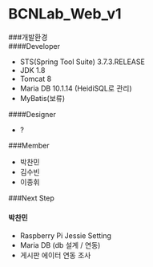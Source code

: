 # BCNLab_Web_v1  

###개발환경  
####Developer
- STS(Spring Tool Suite) 3.7.3.RELEASE
- JDK 1.8
- Tomcat 8
- Maria DB 10.1.14 (HeidiSQL로 관리)
- MyBatis(보류)

####Designer  
- ?

###Member  
- 박찬민
- 김수빈
- 이종휘

###Next Step  
#### 박찬민
- Raspberry Pi Jessie Setting
- Maria DB (db 설계 / 연동)
- 게시판 에이터 연동 조사
